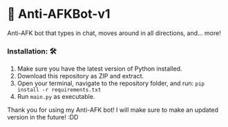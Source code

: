 # 🎉 Anti-AFKBot-v1
Anti-AFK bot that types in chat, moves around in all directions, and... more!

### Installation: 🛠️
1. Make sure you have the latest version of Python installed.
2. Download this repository as ZIP and extract.
3. Open your terminal, navigate to the repository folder, and run: ```pip install -r requirements.txt```
4. Run ```main.py``` as executable.

Thank you for using my Anti-AFK bot! I will make sure to make an updated version in the future! :DD